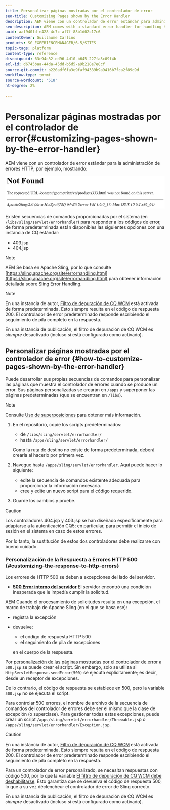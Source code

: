 ```yaml
---
title: Personalizar páginas mostradas por el controlador de error
seo-title: Customizing Pages shown by the Error Handler
description: AEM viene con un controlador de error estándar para administrar errores HTTP
seo-description: AEM comes with a standard error handler for handling HTTP errors
uuid: aaf940fd-e428-4c7c-af7f-88b1d02c17c6
contentOwner: Guillaume Carlino
products: SG_EXPERIENCEMANAGER/6.5/SITES
topic-tags: platform
content-type: reference
discoiquuid: 63c94c82-ed96-4d10-b645-227fa3c09f4b
exl-id: d6745baa-44da-45dd-b5d5-a9b218e7e8cf
source-git-commit: b220adf6fa3e9faf94389b9a9416b7fca2f89d9d
workflow-type: tm+mt
source-wordcount: '518'
ht-degree: 2%

---
```


# Personalizar páginas mostradas por el controlador de error{#customizing-pages-shown-by-the-error-handler}

AEM viene con un controlador de error estándar para la administración de errores HTTP; por ejemplo, mostrando:

![chlimage_1-67](assets/chlimage_1-67a.png)

Existen secuencias de comandos proporcionadas por el sistema (en `/libs/sling/servlet/errorhandler`) para responder a los códigos de error, de forma predeterminada están disponibles las siguientes opciones con una instancia de CQ estándar:

* 403.jsp
* 404.jsp

>[!NOTE]
>
>AEM Se basa en Apache Sling, por lo que consulte [https://sling.apache.org/site/errorhandling.html](https://sling.apache.org/site/errorhandling.html) para obtener información detallada sobre Sling Error Handling.

>[!NOTE]
>
>En una instancia de autor, [Filtro de depuración de CQ WCM](/help/sites-deploying/osgi-configuration-settings.md) está activada de forma predeterminada. Esto siempre resulta en el código de respuesta 200. El controlador de error predeterminado responde escribiendo el seguimiento de pila completo en la respuesta.
>
>En una instancia de publicación, el filtro de depuración de CQ WCM es *siempre* desactivado (incluso si está configurado como activado).

## Personalizar páginas mostradas por el controlador de error {#how-to-customize-pages-shown-by-the-error-handler}

Puede desarrollar sus propias secuencias de comandos para personalizar las páginas que muestra el controlador de errores cuando se produce un error. Sus páginas personalizadas se crearán en `/apps` y superponer las páginas predeterminadas (que se encuentran en `/libs`).

>[!NOTE]
>
>Consulte [Uso de superposiciones](/help/sites-developing/overlays.md) para obtener más información.

1. En el repositorio, copie los scripts predeterminados:

   * de `/libs/sling/servlet/errorhandler/`
   * hasta `/apps/sling/servlet/errorhandler/`

   Como la ruta de destino no existe de forma predeterminada, deberá crearla al hacerlo por primera vez.

1. Navegue hasta `/apps/sling/servlet/errorhandler`. Aquí puede hacer lo siguiente:

   * edite la secuencia de comandos existente adecuada para proporcionar la información necesaria.
   * cree y edite un nuevo script para el código requerido.

1. Guarde los cambios y pruebe.

>[!CAUTION]
>
>Los controladores 404.jsp y 403.jsp se han diseñado específicamente para adaptarse a la autenticación CQ5; en particular, para permitir el inicio de sesión en el sistema en caso de estos errores.
>
>Por lo tanto, la sustitución de estos dos controladores debe realizarse con bueno cuidado.

### Personalización de la Respuesta a Errores HTTP 500 {#customizing-the-response-to-http-errors}

Los errores de HTTP 500 se deben a excepciones del lado del servidor.

* **[500 Error interno del servidor](https://www.w3.org/Protocols/rfc2616/rfc2616-sec10.html)**
El servidor encontró una condición inesperada que le impedía cumplir la solicitud.

AEM Cuando el procesamiento de solicitudes resulta en una excepción, el marco de trabajo de Apache Sling (en el que se basa ese):

* registra la excepción
* devuelve:

   * el código de respuesta HTTP 500
   * el seguimiento de pila de excepciones

   en el cuerpo de la respuesta.

Por [personalización de las páginas mostradas por el controlador de error](#how-to-customize-pages-shown-by-the-error-handler) a `500.jsp` se puede crear el script. Sin embargo, solo se utiliza si `HttpServletResponse.sendError(500)` se ejecuta explícitamente; es decir, desde un receptor de excepciones.

De lo contrario, el código de respuesta se establece en 500, pero la variable `500.jsp` no se ejecuta el script.

Para controlar 500 errores, el nombre de archivo de la secuencia de comandos del controlador de errores debe ser el mismo que la clase de excepción (o superclase). Para gestionar todas estas excepciones, puede crear un script `/apps/sling/servlet/errorhandler/Throwable.js`p o `/apps/sling/servlet/errorhandler/Exception.jsp`.

>[!CAUTION]
>
>En una instancia de autor, [Filtro de depuración de CQ WCM](/help/sites-deploying/osgi-configuration-settings.md) está activada de forma predeterminada. Esto siempre resulta en el código de respuesta 200. El controlador de error predeterminado responde escribiendo el seguimiento de pila completo en la respuesta.
>
>Para un controlador de error personalizado, se necesitan respuestas con código 500, por lo que la variable [El filtro de depuración de CQ WCM debe deshabilitarse](/help/sites-deploying/osgi-configuration-settings.md). Esto garantiza que se devuelva el código de respuesta 500, lo que a su vez déclencheur el controlador de error de Sling correcto.
>
>En una instancia de publicación, el filtro de depuración de CQ WCM es *siempre* desactivado (incluso si está configurado como activado).

